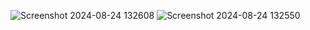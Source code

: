 ![Screenshot 2024-08-24 132608](https://github.com/user-attachments/assets/2cba333d-0c6f-4a73-921d-647aae4409ee)
![Screenshot 2024-08-24 132550](https://github.com/user-attachments/assets/1726b582-5e24-45f6-8524-5f2de64dc2cd)

